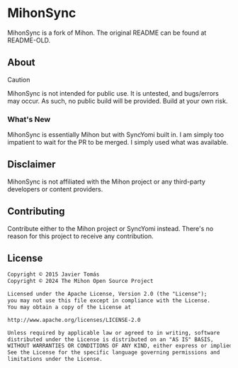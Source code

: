 # MihonSync

MihonSync is a fork of Mihon. The original README can be found at README-OLD.

## About

> [!CAUTION]
> MihonSync is not intended for public use. It is untested, and bugs/errors may occur. As such, no public build will be provided. Build at your own risk.

### What's New

MihonSync is essentially Mihon but with SyncYomi built in. I am simply too impatient to wait for the PR to be merged. I simply used what was available.

## Disclaimer

MihonSync is not affiliated with the Mihon project or any third-party developers or content providers.

## Contributing

Contribute either to the Mihon project or SyncYomi instead. There's no reason for this project to receive any contribution.

## License

```md
Copyright © 2015 Javier Tomás
Copyright © 2024 The Mihon Open Source Project

Licensed under the Apache License, Version 2.0 (the "License");
you may not use this file except in compliance with the License.
You may obtain a copy of the License at

http://www.apache.org/licenses/LICENSE-2.0

Unless required by applicable law or agreed to in writing, software
distributed under the License is distributed on an "AS IS" BASIS,
WITHOUT WARRANTIES OR CONDITIONS OF ANY KIND, either express or implied.
See the License for the specific language governing permissions and
limitations under the License.
```
